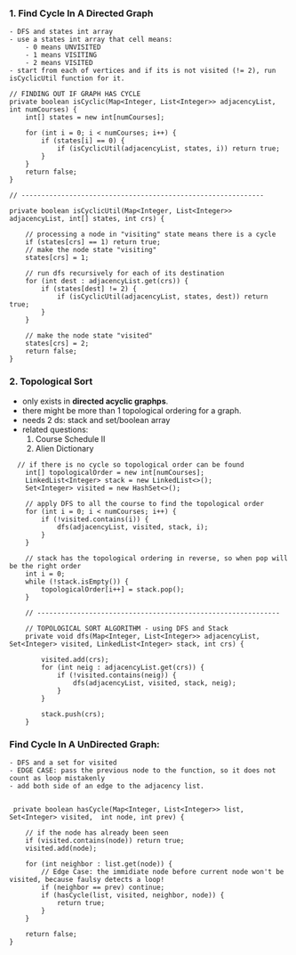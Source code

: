 ### 1. Find Cycle In A Directed Graph
    - DFS and states int array
    - use a states int array that cell means:
        - 0 means UNVISITED
        - 1 means VISITING
        - 2 means VISITED
    - start from each of vertices and if its is not visited (!= 2), run isCyclicUtil function for it.

    // FINDING OUT IF GRAPH HAS CYCLE
    private boolean isCyclic(Map<Integer, List<Integer>> adjacencyList, int numCourses) {
        int[] states = new int[numCourses];
        
        for (int i = 0; i < numCourses; i++) {
            if (states[i] == 0) {
                if (isCyclicUtil(adjacencyList, states, i)) return true;
            }
        } 
        return false;  
    }

    // -------------------------------------------------------------

    private boolean isCyclicUtil(Map<Integer, List<Integer>> adjacencyList, int[] states, int crs) {

        // processing a node in "visiting" state means there is a cycle
        if (states[crs] == 1) return true;
        // make the node state "visiting"
        states[crs] = 1;

        // run dfs recursively for each of its destination
        for (int dest : adjacencyList.get(crs)) {
            if (states[dest] != 2) {
                if (isCyclicUtil(adjacencyList, states, dest)) return true;
            }
        }

        // make the node state "visited"
        states[crs] = 2;
        return false;
    }
    

### 2. Topological Sort
- only exists in **directed acyclic graphps**.
- there might be more than 1 topological ordering for a graph.
- needs 2 ds: stack and set/boolean array
- related questions:
    1. Course Schedule II
    2. Alien Dictionary

```
  // if there is no cycle so topological order can be found
    int[] topologicalOrder = new int[numCourses];
    LinkedList<Integer> stack = new LinkedList<>();
    Set<Integer> visited = new HashSet<>();

    // apply DFS to all the course to find the topological order
    for (int i = 0; i < numCourses; i++) {
        if (!visited.contains(i)) {
            dfs(adjacencyList, visited, stack, i);
        }
    }
    
    // stack has the topological ordering in reverse, so when pop will be the right order
    int i = 0;
    while (!stack.isEmpty()) {
        topologicalOrder[i++] = stack.pop();
    }

    // -------------------------------------------------------------

    // TOPOLOGICAL SORT ALGORITHM - using DFS and Stack
    private void dfs(Map<Integer, List<Integer>> adjacencyList, Set<Integer> visited, LinkedList<Integer> stack, int crs) {
        
        visited.add(crs);
        for (int neig : adjacencyList.get(crs)) {
            if (!visited.contains(neig)) {
                dfs(adjacencyList, visited, stack, neig);
            }
        }
       
        stack.push(crs);
    }
```

### Find Cycle In A UnDirected Graph:
    - DFS and a set for visited
    - EDGE CASE: pass the previous node to the function, so it does not count as loop mistakenly
    - add both side of an edge to the adjacency list.

    
     private boolean hasCycle(Map<Integer, List<Integer>> list, Set<Integer> visited,  int node, int prev) {
        
        // if the node has already been seen
        if (visited.contains(node)) return true;
        visited.add(node);
        
        for (int neighbor : list.get(node)) {
            // Edge Case: the immidiate node before current node won't be visited, because faulsy detects a loop!
            if (neighbor == prev) continue;
            if (hasCycle(list, visited, neighbor, node)) {
                return true;
            }
        }
        
        return false;
    }

